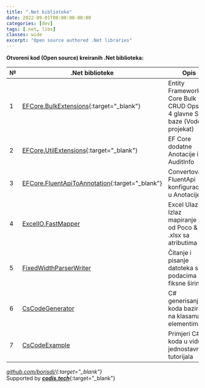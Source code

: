 ```yaml
---
title: ".Net biblioteke"
date: 2022-09-01T00:00:00-00:00
categories: [dev]
tags: [.net, libs]
classes: wide
excerpt: "Open source authored .Net libraries"
---
```


**Otvoreni kod (Open source) kreiranih .Net biblioteka:**

| №  | .Net biblioteke          | Opis                                                     |
| -  | ------------------------ | -------------------------------------------------------- |
| 1  | [EFCore.BulkExtensions](https://github.com/borisdj/EFCore.BulkExtensions){:target="_blank"} | Entity Framework Core Bulk CRUD Ops za 4 glavne SQL baze (Vodeći projekat)|
| 2  | [EFCore.UtilExtensions](https://github.com/borisdj/EFCore.UtilExtensions){:target="_blank"} | EF Core dodatne Anotacije i AuditInfo |
| 3  | [EFCore.FluentApiToAnnotation](https://github.com/borisdj/EFCore.FluentApiToAnnotation){:target="_blank"} | Convertovanje FluentApi konfiguracije u Anotacije |
| 4  | [ExcelIO.FastMapper](https://github.com/borisdj/ExcelIO.FastMapper) | Excel Ulaz Izlaz mapiranje ka-od Poco & .xlsx sa atributima |
| 5  | [FixedWidthParserWriter](https://github.com/borisdj/FixedWidthParserWriter) | Čitanje i pisanje datoteka s podacima fiksne širine |
| 6  | [CsCodeGenerator](https://github.com/borisdj/CsCodeGenerator) | C# generisanje koda bazirano na klasama i elementima |
| 7  | [CsCodeExample](https://github.com/borisdj/CsCodeExample) | Primjeri C# koda u vidu jednostavnog tutorijala |

*[github.com/borisdj/](https://github.com/borisdj){:target="_blank"}*  
Supported by [***codis.tech***](https://codis.tech/){:target="_blank"}  
